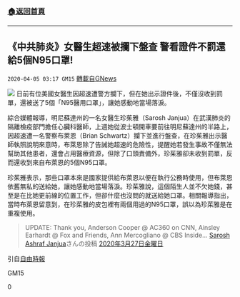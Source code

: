 ###  [:house:返回首頁](https://github.com/ourhimalayas/txt)
---

## 《中共肺炎》女醫生超速被攔下盤查 警看證件不罰還給5個N95口罩!
`2020-04-05 03:17 GM15` [轉載自GNews](https://gnews.org/zh-hant/162511/)

![](https://s3-ap-northeast-1.amazonaws.com/news.guo.offload.media/wp-content/uploads/2020/04/05031423/phppPyVgD.jpg)
日前有位美國女醫生因超速遭警方攔下，但在她出示證件後，不僅沒收到罰單，還被送了5個「N95醫用口罩」，讓她感動地當場落淚。

綜合媒體報導，明尼蘇達州的一名女醫生珍茱雅（Sarosh Janjua）在武漢肺炎的隔離檢疫部門擔任心臟科醫師，上週她從波士頓開車要前往明尼蘇達州的半路上，因超速遭一名警察布萊恩（Brian Schwartz）攔下並進行盤查，在珍茱雅出示醫師執照說明來意時，布萊恩除了告誡她超速的危險性，提醒她若發生事故不僅無法幫助其他患者，還會占用醫療資源，但除了口頭責備外，珍茱雅卻未收到罰單，反而還收到來自布萊恩的5個N95口罩。

珍茱雅表示，那些口罩本來是國家提供給布萊恩以便在執行公務時使用，但布萊恩依舊無私的送給她，讓她感動地當場落淚。珍茱雅說，這個陌生人並不欠她錢，甚至是在比她更前線的位置工作，但卻什麼也沒問的就送給她口罩。相關報導指出，當時布萊恩留意到，在珍茱雅的皮包裡有兩個用過的N95口罩，誤以為珍茱雅是在重複使用。

> UPDATE: Thank you, Anderson Cooper @ AC360 on CNN, Ainsley Earhardt @ Fox and Friends, Ann Mercogliano @ CBS Inside…
> [Sarosh Ashraf Janjua](https://www.facebook.com/sarosh.janjua)さんの投稿 [2020年3月27日金曜日](https://www.facebook.com/sarosh.janjua/posts/10163167858590117)

引自[自由時報](https://news.ltn.com.tw/news/world/breakingnews/3123322)

GM15

0
